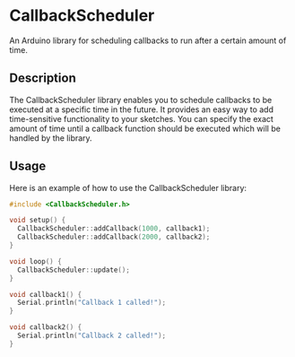 # CallbackScheduler

An Arduino library for scheduling callbacks to run after a certain amount of time.

## Description

The CallbackScheduler library enables you to schedule callbacks to be executed at a specific time in the future. It provides an easy way to add time-sensitive functionality to your sketches. You can specify the exact amount of time until a callback function should be executed which will be handled by the library.

## Usage

Here is an example of how to use the CallbackScheduler library:

``` C++
#include <CallbackScheduler.h>

void setup() {
  CallbackScheduler::addCallback(1000, callback1);
  CallbackScheduler::addCallback(2000, callback2);
}

void loop() {
  CallbackScheduler::update();
}

void callback1() {
  Serial.println("Callback 1 called!");
}

void callback2() {
  Serial.println("Callback 2 called!");
}
```
